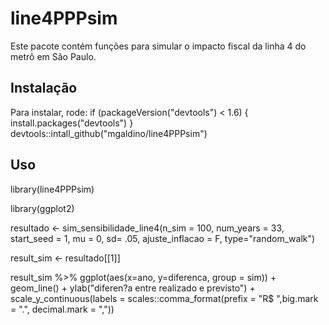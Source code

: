 # line4PPPsim
Este pacote contém funções para simular o impacto fiscal da linha 4 do metrô em São Paulo.

## Instalação
Para instalar, rode:
if (packageVersion("devtools") < 1.6) {
  install.packages("devtools")
}
devtools::intall_github("mgaldino/line4PPPsim")

## Uso

library(line4PPPsim)

library(ggplot2)

resultado <- sim_sensibilidade_line4(n_sim = 100, num_years = 33,
                                    start_seed = 1, mu = 0, sd= .05,
                                    ajuste_inflacao = F,
                                    type="random_walk")
                                    
result_sim <- resultado[[1]]

result_sim %>%
  ggplot(aes(x=ano, y=diferenca, group = sim)) + geom_line() +
  ylab("diferen?a entre realizado e previsto") +
  scale_y_continuous(labels = scales::comma_format(prefix = "R$ ",big.mark = ".", decimal.mark = ","))



